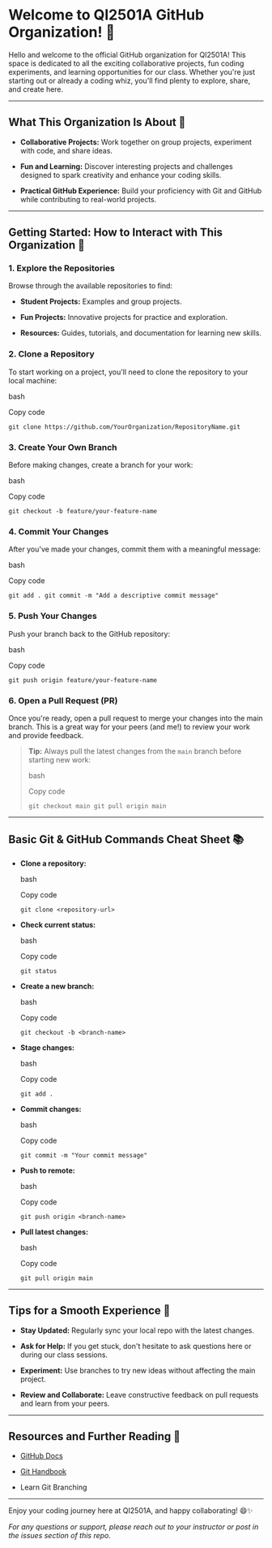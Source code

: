 Welcome to QI2501A GitHub Organization! 🎉
==========================================

Hello and welcome to the official GitHub organization for QI2501A! This space is dedicated to all the exciting collaborative projects, fun coding experiments, and learning opportunities for our class. Whether you're just starting out or already a coding whiz, you'll find plenty to explore, share, and create here.

* * * * *

What This Organization Is About 🚀
----------------------------------

-   **Collaborative Projects:** Work together on group projects, experiment with code, and share ideas.

-   **Fun and Learning:** Discover interesting projects and challenges designed to spark creativity and enhance your coding skills.

-   **Practical GitHub Experience:** Build your proficiency with Git and GitHub while contributing to real-world projects.

* * * * *

Getting Started: How to Interact with This Organization 🤝
----------------------------------------------------------

### 1\. Explore the Repositories

Browse through the available repositories to find:

-   **Student Projects:** Examples and group projects.

-   **Fun Projects:** Innovative projects for practice and exploration.

-   **Resources:** Guides, tutorials, and documentation for learning new skills.

### 2\. Clone a Repository

To start working on a project, you'll need to clone the repository to your local machine:

bash

Copy code

`git clone https://github.com/YourOrganization/RepositoryName.git`

### 3\. Create Your Own Branch

Before making changes, create a branch for your work:

bash

Copy code

`git checkout -b feature/your-feature-name`

### 4\. Commit Your Changes

After you've made your changes, commit them with a meaningful message:

bash

Copy code

`git add .
git commit -m "Add a descriptive commit message"`

### 5\. Push Your Changes

Push your branch back to the GitHub repository:

bash

Copy code

`git push origin feature/your-feature-name`

### 6\. Open a Pull Request (PR)

Once you're ready, open a pull request to merge your changes into the main branch. This is a great way for your peers (and me!) to review your work and provide feedback.

> **Tip:** Always pull the latest changes from the `main` branch before starting new work:
>
> bash
>
> Copy code
>
> `git checkout main
> git pull origin main`

* * * * *

Basic Git & GitHub Commands Cheat Sheet 📚
------------------------------------------

-   **Clone a repository:**

    bash

    Copy code

    `git clone <repository-url>`

-   **Check current status:**

    bash

    Copy code

    `git status`

-   **Create a new branch:**

    bash

    Copy code

    `git checkout -b <branch-name>`

-   **Stage changes:**

    bash

    Copy code

    `git add .`

-   **Commit changes:**

    bash

    Copy code

    `git commit -m "Your commit message"`

-   **Push to remote:**

    bash

    Copy code

    `git push origin <branch-name>`

-   **Pull latest changes:**

    bash

    Copy code

    `git pull origin main`

* * * * *

Tips for a Smooth Experience 🌟
-------------------------------

-   **Stay Updated:** Regularly sync your local repo with the latest changes.

-   **Ask for Help:** If you get stuck, don't hesitate to ask questions here or during our class sessions.

-   **Experiment:** Use branches to try new ideas without affecting the main project.

-   **Review and Collaborate:** Leave constructive feedback on pull requests and learn from your peers.

* * * * *

Resources and Further Reading 🔗
--------------------------------

-   [GitHub Docs](https://docs.github.com/)

-   [Git Handbook](https://guides.github.com/introduction/git-handbook/)

-   Learn Git Branching

* * * * *

Enjoy your coding journey here at QI2501A, and happy collaborating! 😄✨

*For any questions or support, please reach out to your instructor or post in the issues section of this repo.*
